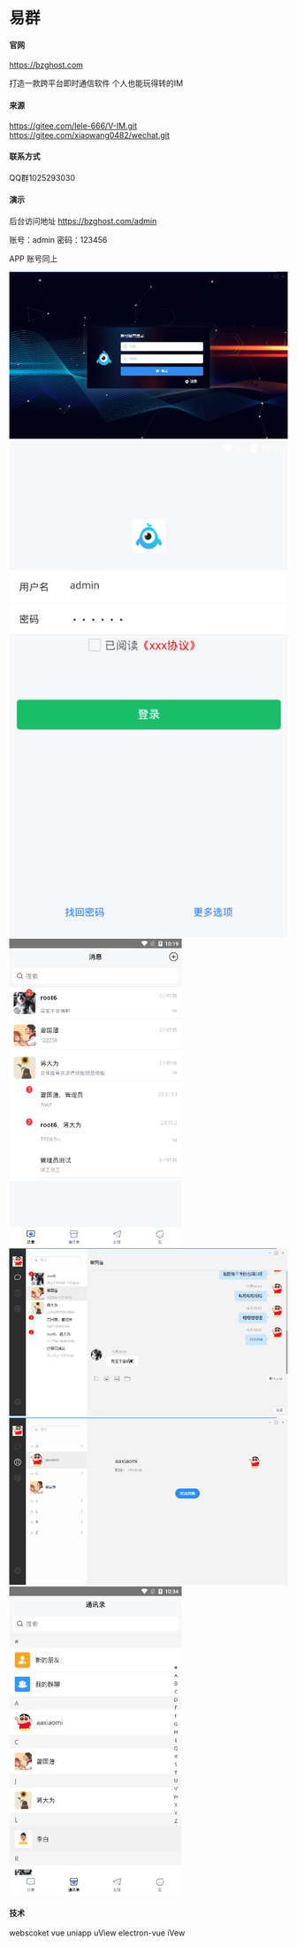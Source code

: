 # 易群

#### 官网
https://bzghost.com

打造一款跨平台即时通信软件
个人也能玩得转的IM

#### 来源
https://gitee.com/lele-666/V-IM.git
https://gitee.com/xiaowang0482/wechat.git

#### 联系方式 
QQ群1025293030

#### 演示

后台访问地址 https://bzghost.com/admin

账号：admin
密码：123456

APP 账号同上

![登录](doc/img/微信截图_20201114220441.png)
![群聊](doc/img/微信截图_20201114221124.png)
![表情](doc/img/微信截图_20201114221913.png)
![分组](doc/img/微信截图_20201114221956.png)
![缓存](doc/img/微信截图_20201114223334.png)
![图片](doc/img/微信截图_20201114223500.png)


#### 技术
webscoket
vue
uniapp 
uView
electron-vue
iVew
